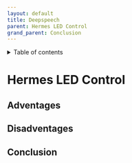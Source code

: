 ```yaml
---
layout: default
title: Deepspeech
parent: Hermes LED Control
grand_parent: Conclusion
---
```


<details close markdown="block">
  <summary>
    Table of contents
  </summary>
  {: .text-delta }
1. TOC
{:toc}
</details>


# Hermes LED Control

## Adventages

## Disadventages

## Conclusion